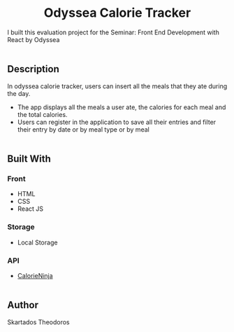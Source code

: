 <h1 align="center">Odyssea Calorie Tracker</h1>

I built this evaluation project for the Seminar: Front End Development with React by Odyssea
<br></br> 

## Description
In odyssea calorie tracker, users can insert all the meals that they ate during the day. 
- The app displays all the meals a user ate, the calories for each meal and the total calories.
- Users can register in the application to save all their entries and filter their entry by date or by meal type or by meal
<br></br> 

## Built With 

### Front
- HTML
- CSS
- React JS

### Storage
- Local Storage

### API
- [CalorieNinja](https://calorieninjas.com/api)
<br></br> 

## Author
Skartados Theodoros